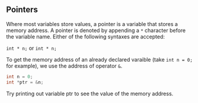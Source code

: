 Pointers
---
Where most variables store values, a pointer is a variable that stores a memory address.
A pointer is denoted by appending a `*` character before the variable name.
Either of the following syntaxes are accepted:

`int * n;` or `int * n;`

To get the memory address of an already declared varaible (take `int n = 0;` for example),
we use the address of operator `&`.

```c++
int n = 0;
int *ptr = &n;
```

Try printing out variable ptr to see the value of the memory address.
